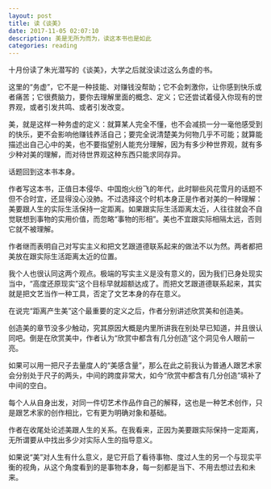 ```yaml
---
layout: post
title: 读《谈美》
date: 2017-11-05 02:07:10
description: 美是无所为而为，读这本书也是如此
categories: reading
---
```


十月份读了朱光潜写的《谈美》，大学之后就没读过这么务虚的书。

这里的“务虚”，它不是一种技能、对赚钱没帮助；它不会刺激你，让你感到快乐或者痛苦；它很费脑力，要你去理解里面的概念、定义；它还尝试着侵入你现有的世界观，或者引发共鸣、或者引发改变。

美，就是这样一种务虚的定义：就算某人完全不懂，也不会减损一分一毫他感受到的快乐，更不会影响他赚钱养活自己；要完全说清楚美为何物几乎不可能；就算能描述出自己心中的美，也不要指望别人能充分理解，因为有多少种世界观，就有多少种对美的理解，而对待世界观这种东西只能求同存异。

话题回到这本书本身。

作者写这本书，正值日本侵华、中国炮火纷飞的年代，此时聊些风花雪月的话题不但不合时宜，还显得没心没肺。不过选择这个时机本身正是作者对美的一种理解：美要跟人生的实际生活保持一定距离。如果跟实际生活距离太近，人往往就会不自觉联想到事物的实用价值，而忽略“事物的形相”。美也不宜跟实际相隔太远，否则它就不被理解。

作者继而表明自己对写实主义和把文艺跟道德联系起来的做法不以为然。两者都把美放在跟实际生活距离太近的位置。

我个人也很认同这两个观点。极端的写实主义是没有意义的，因为我们已身处现实当中，“高度还原现实”这个目标早就超额达成了。而把文艺跟道德联系起来，其实就是把文艺当作一种工具，否定了文艺本身的存在意义。

在说完“距离产生美”这个最重要的定义之后，作者分别讲述欣赏美和创造美。

创造美的章节没多少触动，究其原因大概是内里所讲我在别处早已知道，并且很认同吧。倒是在欣赏美中，作者认为“欣赏中都含有几分创造”这个洞见令人眼前一亮。

如果可以用一把尺子去量度人的“美感含量”，那么在此之前我认为普通人跟艺术家会分别处于尺子的两头，中间的跨度非常大，如今“欣赏中都含有几分创造”填补了中间的空白。

每个人从自身出发，对同一件切艺术作品作自己的解释，这也是一种艺术创作，只是跟艺术家的创作相比，它有更为明确对象和基础。

作者在收尾处论述美跟人生的关系。在我看来，正因为美要跟实际保持一定距离，无所谓要从中找出多少对实际人生的指导意义。

如果说“美”对人生有什么意义，是它开启了看待事物、度过人生的另一个与现实平衡的视角，从这个角度看到的是事物本身，每一刻都是当下、不用去想过去和未来。
